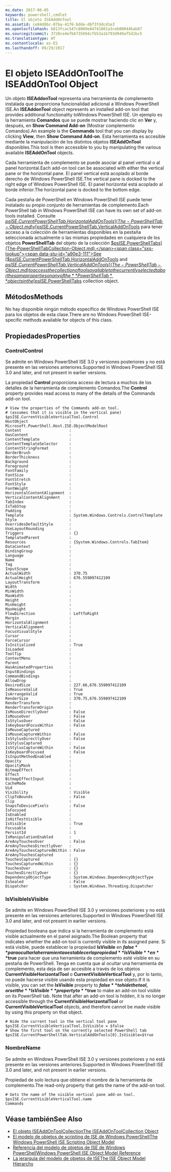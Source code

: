 ```yaml
---
ms.date: 2017-06-05
keywords: powershell,cmdlet
title: El objeto ISEAddOnTool
ms.assetid: ce84d8bc-07ba-41f6-bdde-d6f3fddcd1e3
ms.openlocfilehash: b813fcac547c8069e84741081a3ceb00044bab87
ms.sourcegitcommit: 3720ce4efb6735694cfb53a1b793d949af5d1bc5
ms.translationtype: HT
ms.contentlocale: es-ES
ms.lasthandoff: 09/29/2017
---
```

# <a name="the-iseaddontool-object"></a><span data-ttu-id="a90e3-103">El objeto ISEAddOnTool</span><span class="sxs-lookup"><span data-stu-id="a90e3-103">The ISEAddOnTool Object</span></span>
  <span data-ttu-id="a90e3-104">Un objeto **ISEAddonTool** representa una herramienta de complemento instalada que proporciona funcionalidad adicional a Windows PowerShell ISE.</span><span class="sxs-lookup"><span data-stu-id="a90e3-104">An **ISEAddonTool** object represents an installed add-on tool that provides additional functionality toWindows PowerShell ISE.</span></span> <span data-ttu-id="a90e3-105">Un ejemplo es la herramienta **Comandos** que se puede mostrar haciendo clic en **Ver** y, después, en **Show Command Add-on** (Mostrar complemento Comandos).</span><span class="sxs-lookup"><span data-stu-id="a90e3-105">An example is the **Commands** tool that you can display by clicking **View**, then **Show Command Add-on**.</span></span> <span data-ttu-id="a90e3-106">Esta herramienta es accesible mediante la manipulación de los distintos objetos **ISEAddOnTool** disponibles.</span><span class="sxs-lookup"><span data-stu-id="a90e3-106">This tool is then accessible to you by manipulating the various available **ISEAddOnTool** objects.</span></span>

 <span data-ttu-id="a90e3-107">Cada herramienta de complemento se puede asociar al panel vertical o al panel horizontal.</span><span class="sxs-lookup"><span data-stu-id="a90e3-107">Each add-on tool can be associated with either the vertical pane or the horizontal pane.</span></span> <span data-ttu-id="a90e3-108">El panel vertical está acoplado al borde derecho de Windows PowerShell ISE.</span><span class="sxs-lookup"><span data-stu-id="a90e3-108">The vertical pane is docked to the right edge of Windows PowerShell ISE.</span></span> <span data-ttu-id="a90e3-109">El panel horizontal está acoplado al borde inferior.</span><span class="sxs-lookup"><span data-stu-id="a90e3-109">The horizontal pane is docked to the bottom edge.</span></span>

 <span data-ttu-id="a90e3-110">Cada pestaña de PowerShell en Windows PowerShell ISE puede tener instalado su propio conjunto de herramientas de complemento.</span><span class="sxs-lookup"><span data-stu-id="a90e3-110">Each PowerShell tab in Windows PowerShell ISE can have its own set of add-on tools installed.</span></span> <span data-ttu-id="a90e3-111">Consulte [$psISE.CurrentPowerShellTab.HorizontalAddOnTools](The-PowerShellTab-Object.md) y [$psISE.CurrentPowerShellTab.VerticalAddOnTools](The-PowerShellTab-Object.md) para tener acceso a la colección de herramientas disponibles en la pestaña seleccionada actualmente o las mismas propiedades en cualquiera de los objetos **PowerShellTab** del objeto de la colección [$psISE.PowerShellTabs](The-PowerShellTabCollection-Object.md).</span><span class="sxs-lookup"><span data-stu-id="a90e3-111">See [$psISE.CurrentPowerShellTab.HorizontalAddOnTools](The-PowerShellTab-Object.md) and [$psISE.CurrentPowerShellTab.VerticalAddOnTools](The-PowerShellTab-Object.md) to access the collection of tools available to the currently selected tab or the same properties on any of the **PowerShellTab** objects in the [$psISE.PowerShellTabs](The-PowerShellTabCollection-Object.md) collection object.</span></span>

## <a name="methods"></a><span data-ttu-id="a90e3-112">Métodos</span><span class="sxs-lookup"><span data-stu-id="a90e3-112">Methods</span></span>
 <span data-ttu-id="a90e3-113">No hay disponible ningún método específico de Windows PowerShell ISE para los objetos de esta clase.</span><span class="sxs-lookup"><span data-stu-id="a90e3-113">There are no Windows PowerShell ISE-specific methods available for objects of this class.</span></span>

## <a name="properties"></a><span data-ttu-id="a90e3-114">Propiedades</span><span class="sxs-lookup"><span data-stu-id="a90e3-114">Properties</span></span>

### <a name="control"></a><span data-ttu-id="a90e3-115">Control</span><span class="sxs-lookup"><span data-stu-id="a90e3-115">Control</span></span>
  <span data-ttu-id="a90e3-116">Se admite en Windows PowerShell ISE 3.0 y versiones posteriores y no está presente en las versiones anteriores.</span><span class="sxs-lookup"><span data-stu-id="a90e3-116">Supported in Windows PowerShell ISE 3.0 and later, and not present in earlier versions.</span></span>

 <span data-ttu-id="a90e3-117">La propiedad **Control** proporciona acceso de lectura a muchos de los detalles de la herramienta de complemento Comandos.</span><span class="sxs-lookup"><span data-stu-id="a90e3-117">The **Control** property provides read access to many of the details of the Commands add-on tool.</span></span>

```
# View the properties of the Commands add-on tool.
# (assumes that it is visible in the vertical pane)
$psISE.CurrentVisibleVerticalTool.Control
HostObject                  : Microsoft.PowerShell.Host.ISE.ObjectModelRoot
Content                     :
HasContent                  :
ContentTemplate             :
ContentTemplateSelector     :
ContentStringFormat         :
BorderBrush                 :
BorderThickness             :
Background                  :
Foreground                  :
FontFamily                  :
FontSize                    :
FontStretch                 :
FontStyle                   :
FontWeight                  :
HorizontalContentAlignment  :
VerticalContentAlignment    :
TabIndex                    :
IsTabStop                   :
Padding                     :
Template                    : System.Windows.Controls.ControlTemplate
Style                       :
OverridesDefaultStyle       :
UseLayoutRounding           :
Triggers                    : {}
TemplatedParent             :
Resources                   : {System.Windows.Controls.TabItem}
DataContext                 :
BindingGroup                :
Language                    :
Name                        :
Tag                         :
InputScope                  :
ActualWidth                 : 370.75
ActualHeight                : 676.559097412109
LayoutTransform             :
Width                       :
MinWidth                    :
MaxWidth                    :
Height                      :
MinHeight                   :
MaxHeight                   :
FlowDirection               : LeftToRight
Margin                      :
HorizontalAlignment         :
VerticalAlignment           :
FocusVisualStyle            :
Cursor                      :
ForceCursor                 :
IsInitialized               : True
IsLoaded                    :
ToolTip                     :
ContextMenu                 :
Parent                      :
HasAnimatedProperties       :
InputBindings               :
CommandBindings             :
AllowDrop                   :
DesiredSize                 : 227.66,676.559097412109
IsMeasureValid              : True
IsArrangeValid              : True
RenderSize                  : 370.75,676.559097412109
RenderTransform             :
RenderTransformOrigin       :
IsMouseDirectlyOver         : False
IsMouseOver                 : False
IsStylusOver                : False
IsKeyboardFocusWithin       : False
IsMouseCaptured             :
IsMouseCaptureWithin        : False
IsStylusDirectlyOver        : False
IsStylusCaptured            :
IsStylusCaptureWithin       : False
IsKeyboardFocused           : False
IsInputMethodEnabled        :
Opacity                     :
OpacityMask                 :
BitmapEffect                :
Effect                      :
BitmapEffectInput           :
CacheMode                   :
Uid                         :
Visibility                  : Visible
ClipToBounds                : False
Clip                        :
SnapsToDevicePixels         : False
IsFocused                   :
IsEnabled                   :
IsHitTestVisible            :
IsVisible                   : True
Focusable                   :
PersistId                   : 1
IsManipulationEnabled       :
AreAnyTouchesOver           : False
AreAnyTouchesDirectlyOver   :
AreAnyTouchesCapturedWithin : False
AreAnyTouchesCaptured       :
TouchesCaptured             : {}
TouchesCapturedWithin       : {}
TouchesOver                 : {}
TouchesDirectlyOver         : {}
DependencyObjectType        : System.Windows.DependencyObjectType
IsSealed                    : False
Dispatcher                  : System.Windows.Threading.Dispatcher

```

### <a name="isvisible"></a><span data-ttu-id="a90e3-118">IsVisible</span><span class="sxs-lookup"><span data-stu-id="a90e3-118">IsVisible</span></span>
  <span data-ttu-id="a90e3-119">Se admite en Windows PowerShell ISE 3.0 y versiones posteriores y no está presente en las versiones anteriores.</span><span class="sxs-lookup"><span data-stu-id="a90e3-119">Supported in Windows PowerShell ISE 3.0 and later, and not present in earlier versions.</span></span>

 <span data-ttu-id="a90e3-120">Propiedad booleana que indica si la herramienta de complemento está visible actualmente en el panel asignado.</span><span class="sxs-lookup"><span data-stu-id="a90e3-120">The Boolean property that indicates whether the add-on tool is currently visible in its assigned pane.</span></span> <span data-ttu-id="a90e3-121">Si está visible, puede establecer la propiedad **IsVisible** en **$false** para ocultar la herramienta o establecer la propiedad **IsVisible** en **$true** para hacer que una herramienta de complemento esté visible en su pestaña de PowerShell. Tenga en cuenta que al ocultar una herramienta de complemento, esta deja de ser accesible a través de los objetos **CurrentVisibleHorizontalTool** o **CurrentVisibleVerticalTool** y, por lo tanto, no puede hacerse visible usando esta propiedad en ese objeto.</span><span class="sxs-lookup"><span data-stu-id="a90e3-121">If it is visible, you can set the **IsVisible** property to **$false** to hide the tool, or set the **IsVisible** property to **$true** to make an add-on tool visible on its PowerShell tab. Note that after an add-on tool is hidden, it is no longer accessible through the **CurrentVisibleHorizontalTool** or **CurrentVisibleVerticalTool** objects, and therefore cannot be made visible by using this property on that object.</span></span>

```
# Hide the current tool in the vertical tool pane
$psISE.CurrentVisibleVerticalTool.IsVisible = $false
# Show the first tool on the currently selected PowerShell tab
$psISE.CurrentPowerShellTab.VerticalAddOnTools[0].IsVisible=$true

```

### <a name="name"></a><span data-ttu-id="a90e3-122">Nombre</span><span class="sxs-lookup"><span data-stu-id="a90e3-122">Name</span></span>
  <span data-ttu-id="a90e3-123">Se admite en Windows PowerShell ISE 3.0 y versiones posteriores y no está presente en las versiones anteriores.</span><span class="sxs-lookup"><span data-stu-id="a90e3-123">Supported in Windows PowerShell ISE 3.0 and later, and not present in earlier versions.</span></span>

 <span data-ttu-id="a90e3-124">Propiedad de solo lectura que obtiene el nombre de la herramienta de complemento.</span><span class="sxs-lookup"><span data-stu-id="a90e3-124">The read-only property that gets the name of the add-on tool.</span></span>

```
# Gets the name of the visible vertical pane add-on tool.
$psISE.CurrentVisibleVerticalTool.name
Commands

```

## <a name="see-also"></a><span data-ttu-id="a90e3-125">Véase también</span><span class="sxs-lookup"><span data-stu-id="a90e3-125">See Also</span></span>
- [<span data-ttu-id="a90e3-126">El objeto ISEAddOnToolCollection</span><span class="sxs-lookup"><span data-stu-id="a90e3-126">The ISEAddOnToolCollection Object</span></span>](The-ISEAddOnToolCollection-Object.md)
- [<span data-ttu-id="a90e3-127">El modelo de objetos de scripting de ISE de Windows PowerShell</span><span class="sxs-lookup"><span data-stu-id="a90e3-127">The Windows PowerShell ISE Scripting Object Model</span></span>](The-Windows-PowerShell-ISE-Scripting-Object-Model.md)
- [<span data-ttu-id="a90e3-128">Referencia del modelo de objetos de ISE de Windows PowerShell</span><span class="sxs-lookup"><span data-stu-id="a90e3-128">Windows PowerShell ISE Object Model Reference</span></span>](Windows-PowerShell-ISE-Object-Model-Reference.md)
- [<span data-ttu-id="a90e3-129">La jerarquía del modelo de objetos de ISE</span><span class="sxs-lookup"><span data-stu-id="a90e3-129">The ISE Object Model Hierarchy</span></span>](The-ISE-Object-Model-Hierarchy.md)

